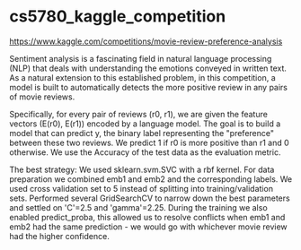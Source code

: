 # cs5780_kaggle_competition
https://www.kaggle.com/competitions/movie-review-preference-analysis


Sentiment analysis is a fascinating field in natural language processing (NLP) that deals with understanding the emotions conveyed in written text. As a natural extension to this established problem, in this competition, a model is built to automatically detects the more positive review in any pairs of movie reviews.

Specifically, for every pair of reviews (r0, r1), we are given the feature vectors (E(r0), E(r1)) encoded by a language model. The goal is to build a model that can predict y, the binary label representing the "preference" between these two reviews. We predict 1 if r0 is more positive than r1 and 0 otherwise. We use the Accuracy of the test data as the evaluation metric.

The best strategy:
We used sklearn.svm.SVC with a rbf kernel. For data preparation we combined emb1 and emb2 and the corresponding labels. We used cross validation set to 5 instead of splitting into training/validation sets. Performed several GridSearchCV to narrow down the best parameters and settled on 'C'=2.5 and 'gamma'=2.25. During the training we also enabled predict_proba, this allowed us to resolve conflicts when emb1 and emb2 had the same prediction - we would go with whichever movie review had the higher confidence.